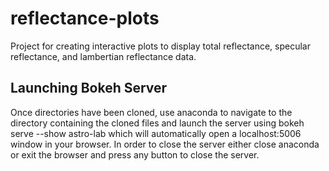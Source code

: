 # reflectance-plots

Project for creating interactive plots to display total reflectance, specular reflectance, and lambertian reflectance data.

## Launching Bokeh Server

Once directories have been cloned, use anaconda to navigate to the directory containing the cloned files and launch the server using 
bokeh serve --show astro-lab which will automatically open a localhost:5006 window in your browser. In order to close the server either close
anaconda or exit the browser and press any button to close the server.
